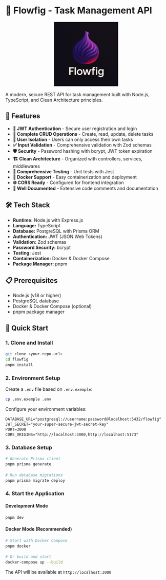 # 🌱 Flowfig - Task Management API

<p align="center">
  <img src="assets/flowfig-logo.png" alt="Flowfig Logo" width="200"/>
</p>

A modern, secure REST API for task management built with Node.js, TypeScript, and Clean Architecture principles.

## 🚀 Features

- **🔐 JWT Authentication** - Secure user registration and login
- **📝 Complete CRUD Operations** - Create, read, update, delete tasks
- **👤 User Isolation** - Users can only access their own tasks
- **✅ Input Validation** - Comprehensive validation with Zod schemas
- **🛡️ Security** - Password hashing with bcrypt, JWT token expiration
- **🏗️ Clean Architecture** - Organized with controllers, services, middlewares
- **🧪 Comprehensive Testing** - Unit tests with Jest
- **🐳 Docker Support** - Easy containerization and deployment
- **🌐 CORS Ready** - Configured for frontend integration
- **📖 Well Documented** - Extensive code comments and documentation

## 🛠️ Tech Stack

- **Runtime:** Node.js with Express.js
- **Language:** TypeScript
- **Database:** PostgreSQL with Prisma ORM
- **Authentication:** JWT (JSON Web Tokens)
- **Validation:** Zod schemas
- **Password Security:** bcrypt
- **Testing:** Jest
- **Containerization:** Docker & Docker Compose
- **Package Manager:** pnpm

## 📋 Prerequisites

- Node.js (v18 or higher)
- PostgreSQL database
- Docker & Docker Compose (optional)
- pnpm package manager

## 🚀 Quick Start

### 1. Clone and Install

```bash
git clone <your-repo-url>
cd flowfig
pnpm install
```

### 2. Environment Setup

Create a `.env` file based on `.env.exemple`:

```bash
cp .env.exemple .env
```

Configure your environment variables:

```env
DATABASE_URL="postgresql://username:password@localhost:5432/flowfig"
JWT_SECRET="your-super-secure-jwt-secret-key"
PORT=3000
CORS_ORIGINS="http://localhost:3000,http://localhost:5173"
```

### 3. Database Setup

```bash
# Generate Prisma client
pnpm prisma generate

# Run database migrations
pnpm prisma migrate deploy
```

### 4. Start the Application

#### Development Mode

```bash
pnpm dev
```

#### Docker Mode (Recommended)

```bash
# Start with Docker Compose
pnpm docker

# Or build and start
docker-compose up --build
```

The API will be available at `http://localhost:3000`
